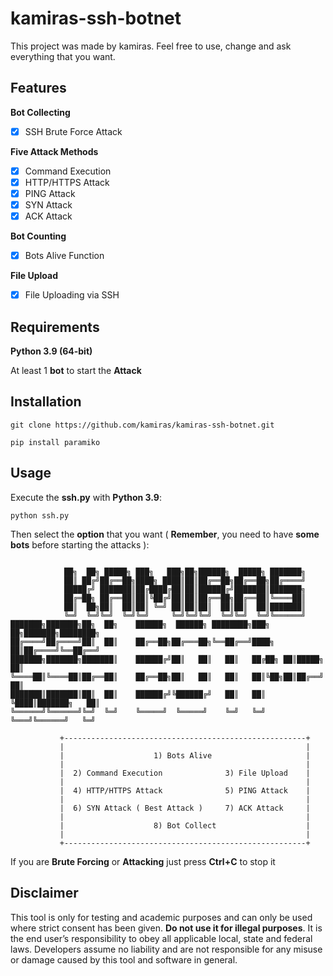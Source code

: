 # kamiras-ssh-botnet

This project was made by kamiras. Feel free to use, change and ask everything that you want.

## Features

**Bot Collecting**

- [x] SSH Brute Force Attack

**Five Attack Methods**

- [x] Command Execution
- [x] HTTP/HTTPS Attack
- [x] PING Attack
- [x] SYN Attack
- [x] ACK Attack

**Bot Counting**

- [x] Bots Alive Function

**File Upload**

- [x] File Uploading via SSH

## Requirements

**Python 3.9 (64-bit)**

At least 1 **bot** to start the **Attack**

## Installation

```
git clone https://github.com/kamiras/kamiras-ssh-botnet.git
```


```
pip install paramiko
```

## Usage

Execute the **ssh.py** with **Python 3.9**:
```
python ssh.py
```    

Then select the **option** that you want ( **Remember**, you need to have **some bots** before starting the attacks ):

```

            ██╗  ██╗ █████╗ ███╗   ███╗██╗██████╗  █████╗ ███████╗               
            ██║ ██╔╝██╔══██╗████╗ ████║██║██╔══██╗██╔══██╗██╔════╝               
            █████╔╝ ███████║██╔████╔██║██║██████╔╝███████║███████╗               
            ██╔═██╗ ██╔══██║██║╚██╔╝██║██║██╔══██╗██╔══██║╚════██║               
            ██║  ██╗██║  ██║██║ ╚═╝ ██║██║██║  ██║██║  ██║███████║               
            ╚═╝  ╚═╝╚═╝  ╚═╝╚═╝     ╚═╝╚═╝╚═╝  ╚═╝╚═╝  ╚═╝╚══════╝               
███████╗███████╗██╗  ██╗    ██████╗  ██████╗ ████████╗███╗   ██╗███████╗████████╗
██╔════╝██╔════╝██║  ██║    ██╔══██╗██╔═══██╗╚══██╔══╝████╗  ██║██╔════╝╚══██╔══╝
███████╗███████╗███████║    ██████╔╝██║   ██║   ██║   ██╔██╗ ██║█████╗     ██║   
╚════██║╚════██║██╔══██║    ██╔══██╗██║   ██║   ██║   ██║╚██╗██║██╔══╝     ██║   
███████║███████║██║  ██║    ██████╔╝╚██████╔╝   ██║   ██║ ╚████║███████╗   ██║   
╚══════╝╚══════╝╚═╝  ╚═╝    ╚═════╝  ╚═════╝    ╚═╝   ╚═╝  ╚═══╝╚══════╝   ╚═╝   
                                                                                 
           +------------------------------------------------------+
           |                                                      |
           |                    1) Bots Alive                     |
           |                                                      |
           |  2) Command Execution              3) File Upload    |
           |                                                      |
           |  4) HTTP/HTTPS Attack              5) PING Attack    |
           |                                                      |
           |  6) SYN Attack ( Best Attack )     7) ACK Attack     |
           |                                                      |
           |                    8) Bot Collect                    |
           |                                                      |
           +------------------------------------------------------+
```

If you are **Brute Forcing** or **Attacking** just press **Ctrl+C** to stop it

## Disclaimer

This tool is only for testing and academic purposes and can only be used where strict consent has been given. **Do not use it for illegal purposes**. It is the end user’s responsibility to obey all applicable local, state and federal laws. Developers assume no liability and are not responsible for any misuse or damage caused by this tool and software in general.
